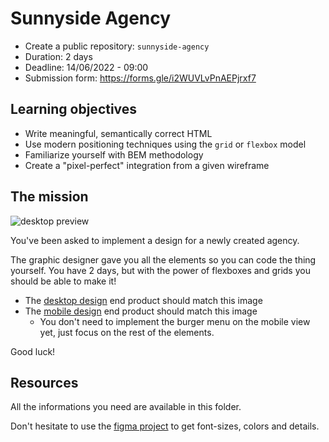 # Sunnyside Agency

- Create a public repository: `sunnyside-agency`
- Duration: 2 days
- Deadline: 14/06/2022 - 09:00
- Submission form: https://forms.gle/i2WUVLvPnAEPjrxf7
## Learning objectives

- Write meaningful, semantically correct HTML
- Use modern positioning techniques using the `grid` or `flexbox` model
- Familiarize yourself with BEM methodology
- Create a "pixel-perfect" integration from a given wireframe

## The mission

![desktop preview](./desktop-preview.jpg)

You've been asked to implement a design for a newly created agency.

The graphic designer gave you all the elements so you can code the thing yourself. You have 2 days, but with the power of flexboxes and grids you should be able to make it!

- The [desktop design](./resources/desktop-design.jpg) end product should match this image
- The [mobile design](./resources/mobile-design.jpg) end product should match this image
  - You don't need to implement the burger menu on the mobile view yet, just focus on the rest of the elements.

Good luck!

## Resources

All the informations you need are available in this folder.

Don't hesitate to use the [figma project](https://www.figma.com/file/XAkjbnDhAjD4hzHPMmAS4U/sunnyside-becode?node-id=0%3A1) to get font-sizes, colors and details.
